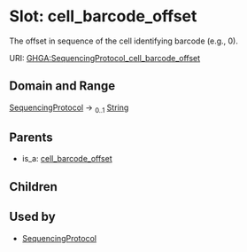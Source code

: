 
# Slot: cell_barcode_offset


The offset in sequence of the cell identifying barcode (e.g., 0).

URI: [GHGA:SequencingProtocol_cell_barcode_offset](https://w3id.org/GHGA/SequencingProtocol_cell_barcode_offset)


## Domain and Range

[SequencingProtocol](SequencingProtocol.md) &#8594;  <sub>0..1</sub> [String](types/String.md)

## Parents

 *  is_a: [cell_barcode_offset](cell_barcode_offset.md)

## Children


## Used by

 * [SequencingProtocol](SequencingProtocol.md)
